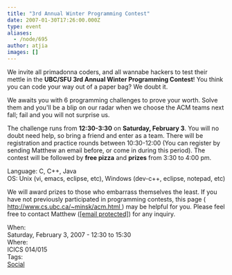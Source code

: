 ```yaml
---
title: "3rd Annual Winter Programming Contest"
date: 2007-01-30T17:26:00.000Z
type: event
aliases:
  - /node/695
author: atjia
images: []
---
```


<div class="field field-name-body field-type-text-with-summary field-label-hidden"><div class="field-items"><div class="field-item even"><p>We invite all primadonna coders, and all wannabe hackers to test their mettle in the <strong>UBC/SFU 3rd Annual Winter Programming Contest</strong>! You think you can code your way out of a paper bag?  We doubt it.</p>
<p>We awaits you with 6 programming challenges to prove your worth. Solve them and you&apos;ll be a blip on our radar when we choose the ACM teams next fall; fail and you will not surprise us.</p>
<p>The challenge runs from <strong>12:30-3:30</strong> on <strong>Saturday, February 3</strong>.  You will no doubt need help, so bring a friend and enter as a team.  There will be registration and practice rounds between 10:30-12:00 (You can register by sending Matthew an email before, or come in during this period).  The contest will be followed by <strong>free pizza</strong> and <strong>prizes</strong> from 3:30 to 4:00 pm.</p>
<p>Language: C, C++, Java<br>
OS: Unix (vi, emacs, eclipse, etc), Windows (dev-c++, eclipse, notepad, etc)</p>
<p>We will award prizes to those who embarrass themselves the least.  If you have not previously participated in programming contests, this page ( <a href="http://www.cs.ubc.ca/~minsk/acm.html">http://www.cs.ubc.ca/~minsk/acm.html </a>) may be helpful for you.  Please feel free to contact Matthew (<a href="/cdn-cgi/l/email-protection#1974717a717877597a6a376c7b7a377a78"><span class="__cf_email__" data-cfemail="2f42474c474e416f4c5c015a4d4c014c4e">[email&#xA0;protected]</span></a>) for any inquiry.</p>
<!--break--></div></div></div><div class="field field-name-field-dates field-type-datetime field-label-above"><div class="field-label">When:&#xA0;</div><div class="field-items"><div class="field-item even"><span class="date-display-single">Saturday, February 3, 2007 - <span class="date-display-range"><span class="date-display-start">12:30</span> to <span class="date-display-end">15:30</span></span></span></div></div></div><div class="field field-name-field-location field-type-text field-label-above"><div class="field-label">Where:&#xA0;</div><div class="field-items"><div class="field-item even">ICICS 014/015</div></div></div>    <footer>
    <div class="field field-name-field-tags field-type-taxonomy-term-reference field-label-above"><div class="field-label">Tags:&#xA0;</div><div class="field-items"><div class="field-item even"><a href="/social">Social</a></div></div></div>      </footer>